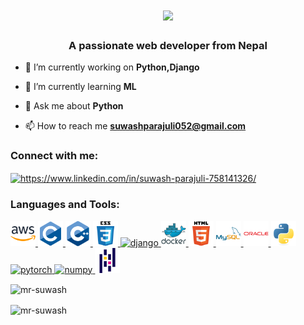 <h1 align="center">
  <a href="https://github.com/Mr-Suwash">
    <img src="https://readme-typing-svg.herokuapp.com?color=black&size=26&center=true&vCenter=true&width=900&lines=Hi%2C+Its+me+Suwash+Parajuli">
  </a>
</h1>
<h3 align="center">A passionate web developer from Nepal</h3>

- 🔭 I’m currently working on **Python,Django**

- 🌱 I’m currently learning **ML**

- 💬 Ask me about **Python**

- 📫 How to reach me **suwashparajuli052@gmail.com**

<h3 align="left">Connect with me:</h3>
<p align="left">
<a href="https://www.linkedin.com/in/suwash-parajuli-758141326/" target="blank"><img align="center" src="https://raw.githubusercontent.com/rahuldkjain/github-profile-readme-generator/master/src/images/icons/Social/linked-in-alt.svg" alt="https://www.linkedin.com/in/suwash-parajuli-758141326/" height="30" width="40" /></a>
</p>

<h3 align="left">Languages and Tools:</h3>
<p align="left"> <a href="https://aws.amazon.com" target="_blank" rel="noreferrer"> <img src="https://raw.githubusercontent.com/devicons/devicon/master/icons/amazonwebservices/amazonwebservices-original-wordmark.svg" alt="aws" width="40" height="40"/> </a> <a href="https://www.cprogramming.com/" target="_blank" rel="noreferrer"> <img src="https://raw.githubusercontent.com/devicons/devicon/master/icons/c/c-original.svg" alt="c" width="40" height="40"/> </a> <a href="https://www.w3schools.com/cpp/" target="_blank" rel="noreferrer"> <img src="https://raw.githubusercontent.com/devicons/devicon/master/icons/cplusplus/cplusplus-original.svg" alt="cplusplus" width="40" height="40"/> </a> <a href="https://www.w3schools.com/css/" target="_blank" rel="noreferrer"> <img src="https://raw.githubusercontent.com/devicons/devicon/master/icons/css3/css3-original-wordmark.svg" alt="css3" width="40" height="40"/> </a> <a href="https://www.djangoproject.com/" target="_blank" rel="noreferrer"> <img src="https://cdn.worldvectorlogo.com/logos/django.svg" alt="django" width="40" height="40"/> </a> <a href="https://www.docker.com/" target="_blank" rel="noreferrer"> <img src="https://raw.githubusercontent.com/devicons/devicon/master/icons/docker/docker-original-wordmark.svg" alt="docker" width="40" height="40"/> </a> <a href="https://www.w3.org/html/" target="_blank" rel="noreferrer"> <img src="https://raw.githubusercontent.com/devicons/devicon/master/icons/html5/html5-original-wordmark.svg" alt="html5" width="40" height="40"/> </a> <a href="https://www.mysql.com/" target="_blank" rel="noreferrer"> <img src="https://raw.githubusercontent.com/devicons/devicon/master/icons/mysql/mysql-original-wordmark.svg" alt="mysql" width="40" height="40"/> </a> <a href="https://www.oracle.com/" target="_blank" rel="noreferrer"> <img src="https://raw.githubusercontent.com/devicons/devicon/master/icons/oracle/oracle-original.svg" alt="oracle" width="40" height="40"/> </a> <a href="https://www.python.org" target="_blank" rel="noreferrer"> <img src="https://raw.githubusercontent.com/devicons/devicon/master/icons/python/python-original.svg" alt="python" width="40" height="40"/> </a> <a href="https://pytorch.org/" target="_blank" rel="noreferrer"> <img src="https://www.vectorlogo.zone/logos/pytorch/pytorch-icon.svg" alt="pytorch" width="40" height="40"/> </a> <a href="https://numpy.org/" target="_blank" rel="noreferrer"> <img src="https://numpy.org/images/logo.svg" alt="numpy" width="40" height="40"/> </a> <a href="https://pandas.pydata.org/" target="_blank" rel="noreferrer"> <img src="https://github.com/devicons/devicon/blob/master/icons/pandas/pandas-original.svg" alt="pandas" width="40" height="40"/> </a> </p>

<p><img align="center" src="https://github-readme-stats.vercel.app/api/top-langs?username=mr-suwash&show_icons=true&locale=en&layout=compact" alt="mr-suwash" /></p>

<p><img align="center" src="https://github-readme-streak-stats.herokuapp.com/?user=mr-suwash&" alt="mr-suwash" /></p>
